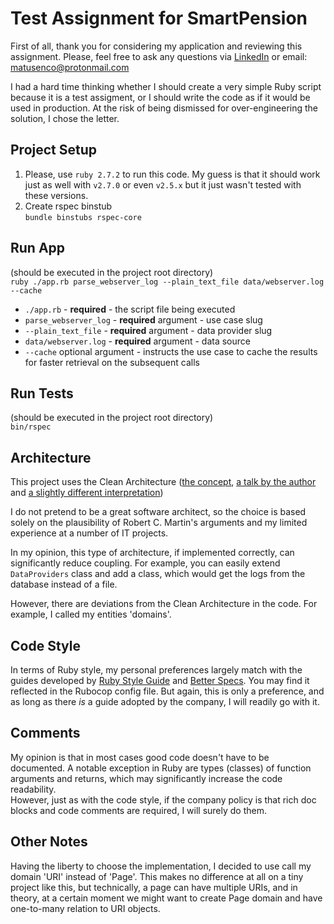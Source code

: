 # Test Assignment for SmartPension


First of all, thank you for considering my application and reviewing this assignment.
Please, feel free to ask any questions via [LinkedIn](https://www.linkedin.com/in/verily/) 
or email: matusenco@protonmail.com

I had a hard time thinking whether I should create a very simple Ruby script because 
it is a test assigment, or I should write the code as if it would be used in production.
At the risk of being dismissed for over-engineering the solution, I chose the letter.


## Project Setup

1. Please, use `ruby 2.7.2` to run this code. My guess is that it should work
just as well with `v2.7.0` or even `v2.5.x` but it just wasn't tested
with these versions.
2. Create rspec binstub  
`bundle binstubs rspec-core`


## Run App

(should be executed in the project root directory)  
`ruby ./app.rb parse_webserver_log --plain_text_file data/webserver.log --cache`

 - `./app.rb` - **required** - the script file being executed
 - `parse_webserver_log` - **required** argument - use case slug
 - `--plain_text_file` - **required** argument - data provider slug
 - `data/webserver.log` - **required** argument - data source
 - `--cache` optional argument - instructs the use case to cache the results
for faster retrieval on the subsequent calls


## Run Tests

(should be executed in the project root directory)  
`bin/rspec`


## Architecture

This project uses the Clean Architecture ([the concept](https://8thlight.com/blog/uncle-bob/2012/08/13/the-clean-architecture.html),
[a talk by the author](https://www.youtube.com/watch?v=WpkDN78P884) and [a slightly different interpretation](https://www.freecodecamp.org/news/a-quick-introduction-to-clean-architecture-990c014448d2/))

I do not pretend to be a great software architect, so the choice is based solely
on the plausibility of Robert C. Martin's arguments and my limited experience 
at a number of IT projects. 

In my opinion, this type of architecture, if implemented correctly, can significantly
reduce coupling. For example, you can easily extend `DataProviders` class and 
add a class, which would get the logs from the database instead of a file.

However, there are deviations from the Clean Architecture in the code. For example, 
I called my entities 'domains'.


## Code Style

In terms of Ruby style, my personal preferences largely match with the guides 
developed by [Ruby Style Guide](https://rubystyle.guide) and [Better Specs](https://www.betterspecs.org/).
You may find it reflected in the Rubocop config file.
But again, this is only a preference, and as long as there _is_ a guide
adopted by the company, I will readily go with it. 


## Comments

My opinion is that in most cases good code doesn't have to be documented. 
A notable exception in Ruby are types (classes) of function arguments and returns,
which may significantly increase the code readability.  
However, just as with the code style, if the company policy is that rich doc blocks
and code comments are required, I will surely do them.


## Other Notes

Having the liberty to choose the implementation, I decided to use call my domain
'URI' instead of 'Page'. This makes no difference at all on a tiny project like this,
but technically, a page can have multiple URIs, and in theory, at a certain moment we 
might want to create Page domain and have one-to-many relation to URI objects.
